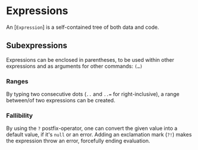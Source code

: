 # Expressions

An [`Expression`] is a self-contained tree of both data and code.

## Subexpressions
Expressions can be enclosed in parentheses, to be used within other expressions and as arguments for other commands:  `(…)`

### Ranges
By typing two consecutive dots (`..` and `..=` for right-inclusive), a range between/of two expressions can be created.

### Fallibility
By using the `?` postfix-operator, one can convert the given value into a default value, if it's `null` or an error. Adding an exclamation mark (`?!`) makes the expression throw an error, forcefully ending evaluation.



